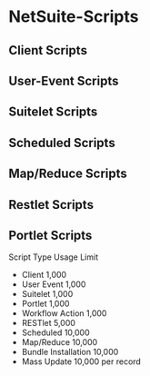 # NetSuite-Scripts
## Client Scripts
## User-Event Scripts
## Suitelet Scripts
## Scheduled Scripts
## Map/Reduce Scripts
## Restlet Scripts
## Portlet Scripts
Script Type	Usage Limit
- Client	1,000
- User Event	1,000
- Suitelet	1,000
- Portlet	1,000
- Workflow Action	1,000
- RESTlet	5,000
- Scheduled	10,000
- Map/Reduce	10,000
- Bundle Installation	10,000
- Mass Update	10,000 per record
